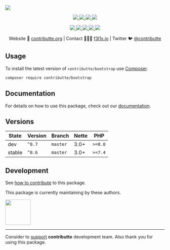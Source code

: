 ![](https://heatbadger.now.sh/github/readme/contributte/bootstrap/)

<p align=center>
  <a href="https://github.com/contributte/bootstrap/actions">
    <img src="https://badgen.net/github/checks/contributte/bootstrap/master?cache=300">
  </a>
  <a href="https://coveralls.io/r/contributte/bootstrap">
    <img src="https://badgen.net/coveralls/c/github/contributte/bootstrap?cache=300">
  </a>
  <a href="https://packagist.org/packages/contributte/bootstrap">
    <img src="https://badgen.net/packagist/dm/contributte/bootstrap">
  </a>
  <a href="https://packagist.org/packages/contributte/bootstrap">
    <img src="https://badgen.net/packagist/v/contributte/bootstrap">
  </a>
</p>
<p align=center>
  <a href="https://packagist.org/packages/contributte/bootstrap">
    <img src="https://badgen.net/packagist/php/contributte/bootstrap">
  </a>
  <a href="https://github.com/contributte/bootstrap">
    <img src="https://badgen.net/github/license/contributte/bootstrap">
  </a>
  <a href="http://bit.ly/apittegitter">
    <img src="https://badgen.net/badge/chat/apitte/cyan">
  </a>
  <a href="https://bit.ly/cttfo">
    <img src="https://badgen.net/badge/support/forum/yellow">
  </a>
  <a href="https://contributte.org/partners.html">
    <img src="https://badgen.net/badge/become/a%20patron/F96854">
  </a>
<p>

<p align=center>
Website 🚀 <a href="https://contributte.org">contributte.org</a> | Contact 👨🏻‍💻 <a href="https://f3l1x.io">f3l1x.io</a> | Twitter 🐦 <a href="https://twitter.com/contributte">@contributte</a>
</p>

## Usage

To install the latest version of `contributte/bootstrap` use [Composer](https://getcomposer.org).

```bash
composer require contributte/bootstrap
```

## Documentation

For details on how to use this package, check out our [documentation](.docs).

## Versions

| State       | Version | Branch   | Nette | PHP     |
|-------------|---------|----------|-------|---------|
| dev         | `^0.7`  | `master` | 3.0+  | `>=8.0` |
| stable      | `^0.6`  | `master` | 3.0+  | `>=7.4` |

## Development

See [how to contribute](https://contributte.org/contributing.html) to this package.

This package is currently maintaining by these authors.

<a href="https://github.com/f3l1x">
  <img width="80" height="80" src="https://avatars2.githubusercontent.com/u/538058?v=3&s=80">
</a>

-----

Consider to [support](https://contributte.org/partners) **contributte** development team.
Also thank you for using this package.
